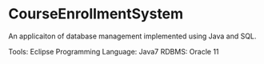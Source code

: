# CourseEnrollmentSystem
An applicaiton of database management implemented using Java and SQL. 

Tools: Eclipse
Programming Language: Java7
RDBMS: Oracle 11
